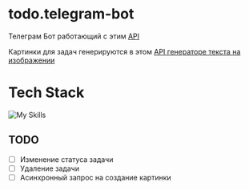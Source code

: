# todo.telegram-bot

Телеграм Бот работающий с этим [API](https://github.com/mice333/todo/tree/telegram-bot)

Картинки для задач генерируются в этом [API генераторе текста на изображении](https://github.com/mice333/ImageTextAdder)



# Tech Stack

![My Skills](https://skillicons.dev/icons?i=java,spring,docker,redis&theme=light)

## TODO

- [ ] Изменение статуса задачи
- [ ] Удаление задачи
- [ ] Асинхронный запрос на создание картинки
